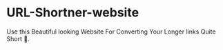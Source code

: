 # URL-Shortner-website
Use this Beautiful looking Website For Converting Your Longer links Quite Short 🤏.
